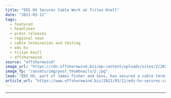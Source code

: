 ```yaml
---
title: "EDS HV Secures Cable Work at Triton Knoll"
date: "2021-03-11"
tags: 
  - featured
  - headlines
  - press releases
  - regional news
  - cable termination and testing
  - eds hv
  - triton knoll
  - offshorewind
source: "offshorewind"
image_url: "https://cdn.offshorewind.biz/wp-content/uploads/sites/2/2021/03/11090006/EDS-HV-Secures-Cable-Work-at-Triton-Knoll.jpg"
image_fp: "/assets/img/post_thumbnails/2.jpg"
lead: "EDS HV, part of James Fisher and Sons, has secured a cable termination and"
article_url: "https://www.offshorewind.biz/2021/03/11/eds-hv-secures-cable-work-at-triton-knoll/"
---
```


---
